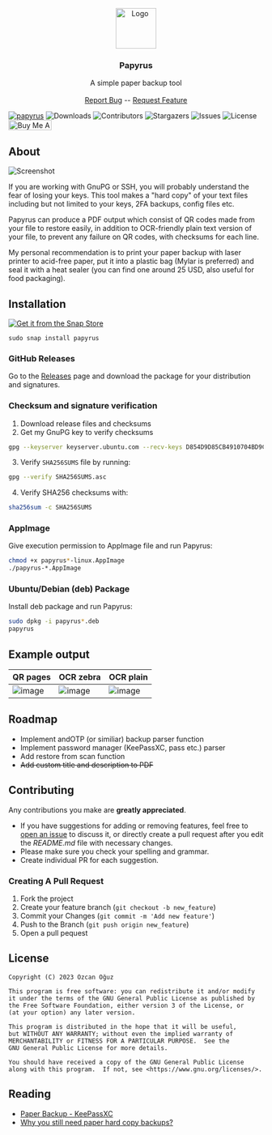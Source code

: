 
<p align="center">
  <a href="https://github.com/ooguz/papyrus">
    <img src="https://github.com/ooguz/papyrus/assets/17238191/d8bf4dbe-117a-48d0-8905-9849e1119f57" alt="Logo" width="80" height="80">
  </a>

  <h3 align="center">Papyrus</h3>

  <p align="center">
    A simple paper backup tool
    <br/>
    <br/>
    <a href="https://github.com/ooguz/papyrus/issues/new?assignees=&labels=&projects=&template=bug_report.md&title=">Report Bug</a>
    --
    <a href="https://github.com/ooguz/papyrus/issues/new?assignees=&labels=&projects=&template=feature_request.md&title=">Request Feature</a>
    <br/>
  </p>
</p>



[![papyrus](https://snapcraft.io/papyrus/badge.svg)](https://snapcraft.io/papyrus) ![Downloads](https://img.shields.io/github/downloads/ooguz/papyrus/total) ![Contributors](https://img.shields.io/github/contributors/ooguz/papyrus?color=dark-green) ![Stargazers](https://img.shields.io/github/stars/ooguz/papyrus?style=social) ![Issues](https://img.shields.io/github/issues/ooguz/papyrus) ![License](https://img.shields.io/github/license/ooguz/papyrus) <a href="https://www.buymeacoffee.com/ooguz" target="_blank"><img src="https://www.buymeacoffee.com/assets/img/custom_images/orange_img.png" alt="Buy Me A Coffee" style="height: 20px !important;width: 85px !important;" ></a>


## About 

![Screenshot](https://github.com/ooguz/papyrus/assets/17238191/d1596080-227d-42e7-a9b8-ff6e94f27b12)

If you are working with GnuPG or SSH, you will probably understand the fear of losing your keys. This tool makes a "hard copy" of your text files including but not limited to your keys, 2FA backups, config files etc. 

Papyrus can produce a PDF output which consist of QR codes made from your file to restore easily, in addition to OCR-friendly plain text version of your file, to prevent any failure on QR codes, with checksums for each line.

My personal recommendation is to print your paper backup with laser printer to acid-free paper, put it into a plastic bag (Mylar is preferred) and seal it with a heat sealer (you can find one around 25 USD, also useful for food packaging).

## Installation


[![Get it from the Snap Store](https://snapcraft.io/static/images/badges/en/snap-store-black.svg)](https://snapcraft.io/papyrus)

```
sudo snap install papyrus
```

### GitHub Releases

Go to the [Releases](https://github.com/ooguz/papyrus/releases) page and download the package for your distribution and signatures.

### Checksum and signature verification

1. Download release files and checksums
2. Get my GnuPG key to verify checksums

```bash
gpg --keyserver keyserver.ubuntu.com --recv-keys D854D9D85CB4910704BD9C5B2D33E2BD3D975818
```
3. Verify `SHA256SUMS` file by running:

```bash
gpg --verify SHA256SUMS.asc
```
4. Verify SHA256 checksums with:

```bash
sha256sum -c SHA256SUMS
```

### AppImage

Give execution permission to AppImage file and run Papyrus:

```bash
chmod +x papyrus*-linux.AppImage
./papyrus-*.AppImage
```


### Ubuntu/Debian (deb) Package

Install deb package and run Papyrus:

```bash
sudo dpkg -i papyrus*.deb
papyrus
```

## Example output

|QR pages|OCR zebra|OCR plain|
|----|----|----|
|![image](https://github.com/ooguz/papyrus/assets/17238191/582a80f2-ffdc-41e9-b8ad-e23b5577155f)|![image](https://github.com/ooguz/papyrus/assets/17238191/facf3275-ce0a-416a-ab72-9f1075efe5b9)|![image](https://github.com/ooguz/papyrus/assets/17238191/39836813-7c5a-40c2-9dd3-92f642183056)|





## Roadmap

* Implement andOTP (or similiar) backup parser function
* Implement password manager (KeePassXC, pass etc.) parser
* Add restore from scan function
* ~~Add custom title and description to PDF~~

## Contributing

Any contributions you make are **greatly appreciated**.
* If you have suggestions for adding or removing features, feel free to [open an issue](https://github.com/ooguz/papyrus/issues/new) to discuss it, or directly create a pull request after you edit the *README.md* file with necessary changes.
* Please make sure you check your spelling and grammar.
* Create individual PR for each suggestion.

### Creating A Pull Request

1. Fork the project
2. Create your feature branch (`git checkout -b new_feature`)
3. Commit your Changes (`git commit -m 'Add new feature'`)
4. Push to the Branch (`git push origin new_feature`)
5. Open a pull pequest

## License

    Copyright (C) 2023 Özcan Oğuz

    This program is free software: you can redistribute it and/or modify
    it under the terms of the GNU General Public License as published by
    the Free Software Foundation, either version 3 of the License, or
    (at your option) any later version.

    This program is distributed in the hope that it will be useful,
    but WITHOUT ANY WARRANTY; without even the implied warranty of
    MERCHANTABILITY or FITNESS FOR A PARTICULAR PURPOSE.  See the
    GNU General Public License for more details.

    You should have received a copy of the GNU General Public License
    along with this program.  If not, see <https://www.gnu.org/licenses/>.

## Reading

* [Paper Backup - KeePassXC](https://keepassxc.org/blog/2020-10-03-paper-backup/)
* [Why you still need paper hard copy backups?](https://www.norpacpaper.com/blog/why-you-still-need-paper-hard-copy-backups)
